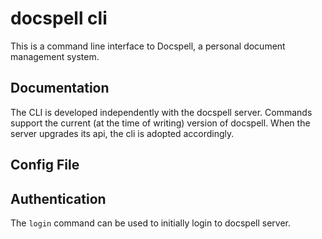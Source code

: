# docspell cli

This is a command line interface to Docspell, a personal document
management system.

## Documentation

The CLI is developed independently with the docspell server. Commands
support the current (at the time of writing) version of docspell. When
the server upgrades its api, the cli is adopted accordingly.


## Config File



## Authentication

The `login` command can be used to initially login to docspell server.
